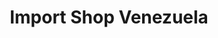 ---
title: "Import Shop Venezuela"
url: /ciudad-guayana-puerto-ordaz/import-shop-venezuela/
shop: Kramladen
---